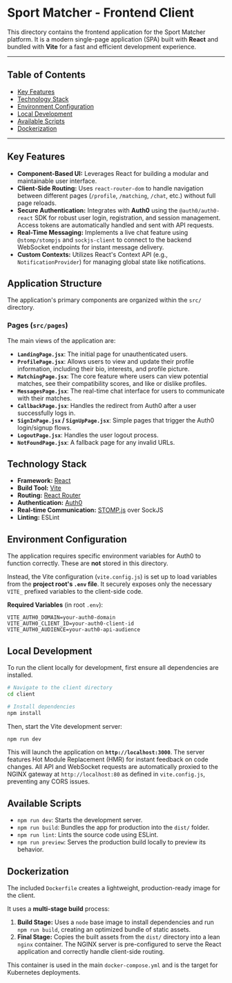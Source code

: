 # Sport Matcher - Frontend Client

This directory contains the frontend application for the Sport Matcher platform. It is a modern single-page application (SPA) built with **React** and bundled with **Vite** for a fast and efficient development experience.

---

## Table of Contents
- [Key Features](#key-features)
- [Technology Stack](#technology-stack)
- [Environment Configuration](#environment-configuration)
- [Local Development](#local-development)
- [Available Scripts](#available-scripts)
- [Dockerization](#dockerization)

---

## Key Features

- **Component-Based UI:** Leverages React for building a modular and maintainable user interface.
- **Client-Side Routing:** Uses `react-router-dom` to handle navigation between different pages (`/profile`, `/matching`, `/chat`, etc.) without full page reloads.
- **Secure Authentication:** Integrates with **Auth0** using the `@auth0/auth0-react` SDK for robust user login, registration, and session management. Access tokens are automatically handled and sent with API requests.
- **Real-Time Messaging:** Implements a live chat feature using `@stomp/stompjs` and `sockjs-client` to connect to the backend WebSocket endpoints for instant message delivery.
- **Custom Contexts:** Utilizes React's Context API (e.g., `NotificationProvider`) for managing global state like notifications.

## Application Structure

The application's primary components are organized within the `src/` directory.

### Pages (`src/pages`)

The main views of the application are:

-   **`LandingPage.jsx`**: The initial page for unauthenticated users.
-   **`ProfilePage.jsx`**: Allows users to view and update their profile information, including their bio, interests, and profile picture.
-   **`MatchingPage.jsx`**: The core feature where users can view potential matches, see their compatibility scores, and like or dislike profiles.
-   **`MessagesPage.jsx`**: The real-time chat interface for users to communicate with their matches.
-   **`CallbackPage.jsx`**: Handles the redirect from Auth0 after a user successfully logs in.
-   **`SignInPage.jsx` / `SignUpPage.jsx`**: Simple pages that trigger the Auth0 login/signup flows.
-   **`LogoutPage.jsx`**: Handles the user logout process.
-   **`NotFoundPage.jsx`**: A fallback page for any invalid URLs.

## Technology Stack

- **Framework:** [React](https://react.dev/)
- **Build Tool:** [Vite](https://vitejs.dev/)
- **Routing:** [React Router](https://reactrouter.com/)
- **Authentication:** [Auth0](https://auth0.com/)
- **Real-time Communication:** [STOMP.js](https://stomp-js.github.io/) over SockJS
- **Linting:** ESLint

## Environment Configuration

The application requires specific environment variables for Auth0 to function correctly. These are **not** stored in this directory.

Instead, the Vite configuration (`vite.config.js`) is set up to load variables from the **project root's `.env` file**. It securely exposes only the necessary `VITE_` prefixed variables to the client-side code.

**Required Variables** (in root `.env`):
```
VITE_AUTH0_DOMAIN=your-auth0-domain
VITE_AUTH0_CLIENT_ID=your-auth0-client-id
VITE_AUTH0_AUDIENCE=your-auth0-api-audience
```

## Local Development

To run the client locally for development, first ensure all dependencies are installed.

```bash
# Navigate to the client directory
cd client

# Install dependencies
npm install
```

Then, start the Vite development server:

```bash
npm run dev
```

This will launch the application on **`http://localhost:3000`**. The server features Hot Module Replacement (HMR) for instant feedback on code changes. All API and WebSocket requests are automatically proxied to the NGINX gateway at `http://localhost:80` as defined in `vite.config.js`, preventing any CORS issues.

## Available Scripts

- `npm run dev`: Starts the development server.
- `npm run build`: Bundles the app for production into the `dist/` folder.
- `npm run lint`: Lints the source code using ESLint.
- `npm run preview`: Serves the production build locally to preview its behavior.

## Dockerization

The included `Dockerfile` creates a lightweight, production-ready image for the client.

It uses a **multi-stage build** process:
1.  **Build Stage:** Uses a `node` base image to install dependencies and run `npm run build`, creating an optimized bundle of static assets.
2.  **Final Stage:** Copies the built assets from the `dist/` directory into a lean `nginx` container. The NGINX server is pre-configured to serve the React application and correctly handle client-side routing.

This container is used in the main `docker-compose.yml` and is the target for Kubernetes deployments.
